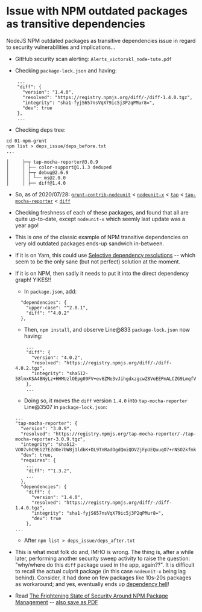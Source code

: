 # Issue with NPM outdated packages as transitive dependencies

NodeJS NPM outdated packages as transitive dependencies issue in regard to security vulnerabilities and implications...

- GitHub security scan alerting: `Alerts_victorskl_node-tute.pdf`

- Checking `package-lock.json` and having:

```
    ...
    "diff": {
      "version": "1.4.0",
      "resolved": "https://registry.npmjs.org/diff/-/diff-1.4.0.tgz",
      "integrity": "sha1-fyjS657nsVqX79ic5j3P2qPMur8=",
      "dev": true
    },
    ...
```

- Checking deps tree:
```
cd 01-npm-grunt
npm list > deps_issue/deps_before.txt
...

│     ├─┬ tap-mocha-reporter@3.0.9
│     │ ├── color-support@1.1.3 deduped
│     │ ├─┬ debug@2.6.9
│     │ │ └── ms@2.0.0
│     │ ├── diff@1.4.0
```

- So, as of 2020/07/28: [`grunt-contrib-nodeunit`][1] < [`nodeunit-x`][2] < [`tap`][3] < [`tap-mocha-reporter`][4] < [`diff`][5]

[1]: https://www.npmjs.com/package/grunt-contrib-nodeunit
[2]: https://www.npmjs.com/package/nodeunit-x
[3]: https://www.npmjs.com/package/tap
[4]: https://www.npmjs.com/package/tap-mocha-reporter
[5]: https://www.npmjs.com/package/diff

- Checking freshness of each of these packages, and found that all are quite up-to-date, except `nodeunit-x` which seemly last update was a year ago!

- This is one of the classic example of NPM transitive dependencies on very old outdated packages ends-up sandwich in-between.

- If it is on Yarn, this could use [Selective dependency resolutions](https://classic.yarnpkg.com/en/docs/selective-version-resolutions/) -- which seem to be the only sane (but not perfect) solution at the moment.

- If it is on NPM, then sadly it needs to put it into the direct dependency graph! YIKES!!
    - In `package.json`, add:
    ```
      "dependencies": {
        "upper-case": "^2.0.1",
        "diff": "^4.0.2"
      },
    ```
    
    - Then, `npm install`, and observe Line@833 `package-lock.json` now having:
    ```
        ...
        "diff": {
          "version": "4.0.2",
          "resolved": "https://registry.npmjs.org/diff/-/diff-4.0.2.tgz",
          "integrity": "sha512-58lmxKSA4BNyLz+HHMUzlOEpg09FV+ev6ZMe3vJihgdxzgcwZ8VoEEPmALCZG9LmqfVoNMMKpttIYTVG6uDY7A=="
        },
        ...
    ```
    
    - Doing so, it moves the `diff` version `1.4.0` into `tap-mocha-reporter` Line@3507 in `package-lock.json`: 
    ```
    ...
    "tap-mocha-reporter": {
      "version": "3.0.9",
      "resolved": "https://registry.npmjs.org/tap-mocha-reporter/-/tap-mocha-reporter-3.0.9.tgz",
      "integrity": "sha512-VO07vhC9EG27EZdOe7bWBj1ldbK+DL9TnRadOgdQmiQOVZjFpUEQuuqO7+rNSO2kfmkq5hWeluYXDWNG/ytXTQ==",
      "dev": true,
      "requires": {
        ...
        "diff": "^1.3.2",
        ...
      },
      "dependencies": {
        "diff": {
          "version": "1.4.0",
          "resolved": "https://registry.npmjs.org/diff/-/diff-1.4.0.tgz",
          "integrity": "sha1-fyjS657nsVqX79ic5j3P2qPMur8=",
          "dev": true
        },
    ...  
    ``` 
  
  - After `npm list > deps_issue/deps_after.txt` 

- This is what most folk do and, IMHO is wrong. The thing is, after a while later, performing another security sweep activity to raise the question: "why/where do this `diff` package used in the app, again??". It is difficult to recall the actual culprit package (in this case `nodeunit-x` being lag behind). Consider, it had done on few packages like 10s-20s packages as workaround; and yes, eventually ends up [dependency hell](https://en.wikipedia.org/wiki/Dependency_hell)!

- Read [The Frightening State of Security Around NPM Package Management](https://naildrivin5.com/blog/2019/07/10/the-frightening-state-security-around-npm-package-management.html) -- [also save as PDF](The_Frightening_State_of_Security_Around_NPM_Package_Management.pdf)
